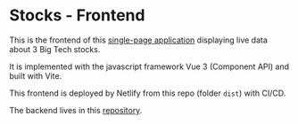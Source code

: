 # Stocks - Frontend

This is the frontend of this [single-page application](https://stocks.vlgdata.io/) displaying live data about 3 Big Tech stocks.

It is implemented with the javascript framework Vue 3 (Component API) and built with Vite.

This frontend is deployed by Netlify from this repo (folder `dist`) with CI/CD.

The backend lives in this [repository](https://github.com/datatrigger/stocks_backend).

